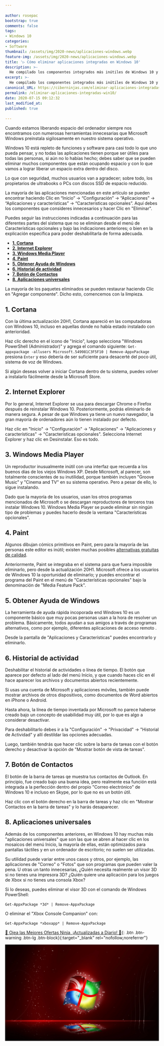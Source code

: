 ```yaml
---

author: rosepac
bootstrap: true
comments: false
tags:
- Windows 10
categories:
- Software
thumbnail: /assets/img/2020-news/aplicaciones-windows.webp
feature-img: /assets/img/2020-news/aplicaciones-windows.webp
title: '▷ Cómo eliminar aplicaciones integradas en Windows 10'
description: >-
  He compilado los componentes integrados más inútiles de Windows 10 y vamos a conocer cómo deshabilitarlos o eliminarlos para liberar espacio en el disco.
excerpt: >-
  He compilado los componentes integrados más inútiles de Windows 10 y vamos a conocer cómo deshabilitarlos o eliminarlos para liberar espacio en el disco.
canonical_URL: https://ciberninjas.com/eliminar-aplicaciones-integradas-win10/
permalink: /eliminar-aplicaciones-integradas-win10/
date: 2020-07-15 09:12:32
last_modified_at: 
published: true

---
```


<!-- https://lifehacker.ru/kak-udalit-prilozheniya-v-windows-10/ -->

Cuando estamos liberando espacio del ordenador siempre nos encontramos con numerosas herramientas innecesarias que Microsoft Windows preinstala sigilosamente en nuestro sistema operativo.

Windows 10 está repleto de funciones y software para casi todo lo que uno pueda pensar, y no todas las aplicaciones tienen porque ser útiles para todas las personas, si aún no lo habías hecho; debes saber que se pueden eliminar muchos componentes que están ocupando espacio y con lo que vamos a lograr liberar un espacio extra dentro del disco.

Lo que con seguridad, muchos usuarios van a agradecer; sobre todo, los propietarios de ultrabooks o PCs con discos SSD de espacio reducido.

La mayoría de las aplicaciones mencionadas en este artículo se pueden encontrar haciendo Clic en “Inicio” → “Configuración” → “Aplicaciones” → “Aplicaciones y características” → “Características opcionales”. Aquí debes los componentes que consideres innecesarios y hacer Clic en "Eliminar".

Puedes seguir las instrucciones indicadas a continuación para las diferentes partes del sistema que no se eliminan desde el menú de Características opcionales y bajo las indicaciones anteriores; o bien en la explicación específica para poder deshabilitarla de forma adecuada.
- [**1. Cortana**](#1-cortana)
- [**2. Internet Explorer**](#2-internet-explorer)
- [**3. Windows Media Player**](#3-windows-media-player)
- [**4. Paint**](#4-paint)
- [**5. Obtener Ayuda de Windows**](#5-obtener-ayuda-de-windows)
- [**6. Historial de actividad**](#6-historial-de-actividad)
- [**7. Botón de Contactos**](#7-botón-de-contactos)
- [**8. Aplicaciones universales**](#8-aplicaciones-universales)

La mayoría de los paquetes eliminados se pueden restaurar haciendo Clic en "Agregar componente". Dicho esto, comencemos con la limpieza.

## **1. Cortana**

Con la última actualización 20H1, Cortana apareció en las computadoras con Windows 10, incluso en aquellas donde no había estado instalado con anterioridad.

Haz clic derecho en el icono de "Inicio", luego selecciona "Windows PowerShell (Administrador)" y agrega el comando siguiente: `Get-appxpackage -allusers Microsoft.549981C3F5F10 | Remove-AppxPackage` presiona `Enter` y eso debería de ser suficiente para desacerté del poco útil, sistema de voz de Windows.

Si algún deseas volver a iniciar Cortana dentro de tu sistema, puedes volver a instalarlo fácilmente desde la Microsoft Store.

## **2. Internet Explorer**

Por lo general, Internet Explorer se usa para descargar Chrome o Firefox después de reinstalar Windows 10. Posteriormente, podrás eliminarlo de manera segura. A pesar de que Windows ya tiene un nuevo navegador, la gran mayoría de ordenadores aún lo tienen instalado por defecto.

Haz clic en "Inicio" → "Configuración" → "Aplicaciones" → "Aplicaciones y características" → "Características opcionales". Selecciona Internet Explorer y haz clic en Desinstalar. Eso es todo.

## **3. Windows Media Player**

Un reproductor inusualmente inútil con una interfaz que recuerda a los buenos días de los viejos Windows XP. Desde Microsoft, al parecer, son totalmente conscientes de su inutilidad, porque también incluyen "Groove Music" y "Cinema and TV" en su sistema operativo. Pero a pesar de ello, lo sigue instalando.

Dado que la mayoría de los usuarios, usan los otros programas mencionados de Microsoft o se descargan reproductores de terceros tras instalar Windows 10. Windows Media Player se puede eliminar sin ningún tipo de problemas y puedes hacerlo desde la ventana "Características opcionales".

## **4. Paint**

Algunos dibujan cómics primitivos en Paint, pero para la mayoría de las personas este editor es inútil; existen muchas posibles [alternativas gratuitas de calidad](https://ciberninjas.com/16-mejores-alternativas-paint-gratis/).

Anteriormente, Paint se integraba en el sistema para que fuera imposible eliminarlo, pero desde la actualización 20H1. Microsoft ofrece a los usuarios de Windows 10 la oportunidad de eliminarlo; y puedes encontrar el programa del Paint en el menú de "Características opcionales" bajo la denominación de "Media Feature Pack".

## **5. Obtener Ayuda de Windows**

La herramienta de ayuda rápida incoporada end Windows 10 es un componente básico que muy pocas personas usan a la hora de resolver un problema. Básicamente, todos ayudan a sus amigos a través de programas alternativos, como por ejemplo, diferentes aplicaciones de acceso remoto .

Desde la pantalla de "Aplicaciones y Características" puedes encontrarlo y eliminarlo.

## **6. Historial de actividad**

Deshabilitar el historial de actividades o línea de tiempo. El botón que aparece por defecto al lado del menú Inicio, y que cuando haces clic en él hace aparecer los archivos y documentos abiertos recientemente.

Si usas una cuenta de Microsoft y aplicaciones móviles, también puede mostrar archivos de otros dispositivos, como documentos de Word abiertos en iPhone o Android.

Hasta ahora, la línea de tiempo inventada por Microsoft no parece haberse creado bajo un concepto de usabilidad muy útil, por lo que es algo a considerar desactivar.

Para deshabilitarlo debes ir a la "Configuración" → "Privacidad" → "Historial de Actividad" y allí destildar las opciones adecuadas.

Luego, también tendrás que hacer clic sobre la barra de tareas con el botón derecho y desactivar la opción de "Mostrar botón de vista de tareas".

## **7. Botón de Contactos**

El botón de la barra de tareas qe muestra tus contactos de Outlook. En principio, fue creado bajo una buena idea, pero realmente esa función está integrada a la perfección dentro del propio "Correo electrónico" de Windows 10 e incluso en Skype, por lo que no es un botón útil.

Haz clic con el botón derecho en la barra de tareas y haz clic en "Mostrar Contactos en la barra de tareas" y lo harás desaparecer.

## **8. Aplicaciones universales**

Además de los componentes anteriores, en Windows 10 hay muchas más "aplicaciones universales" que son las que se abren al hacer clic en los mosaicos del menú Inicio, la mayoría de ellas, están optimizados para pantallas táctiles y en un ordenador de escritorio; no suelen ser utilizadas.

Su utilidad puede variar entre unos casos y otros, por ejemplo, las aplicaciones de "Correo" o "Fotos" que son programas que pueden valer la pena. U otras un tanto innecesarias, ¿Quién necesita realmente un visor 3D si no tienes una impresora 3D? ¿Quién quiere una aplicación para los juegos de Xbox si no tienes una consola Xbox?

Si lo deseas, puedes eliminar el visor 3D con el comando de Windows PowerShell:

`Get-AppxPackage *3d* | Remove-AppxPackage`

O eliminar el "Xbox Console Companion" con:

`Get-AppxPackage *xboxapp* | Remove-AppxPackage`

[🎁 Ojea las Mejores Ofertas Ninja, ¡Actualizadas a Diario! 🛒](https://www.amazon.es/shop/cibercursos){: .btn .btn-warning .btn-lg .btn-block}{:target="_blank" rel="nofollow,noreferrer"}

![He compilado los componentes integrados más inútiles de Windows 10 y vamos a conocer cómo deshabilitarlos o eliminarlos para liberar espacio en el disco.](/assets/img/2020-news/aplicaciones-windows.webp "He compilado los componentes integrados más inútiles de Windows 10 y vamos a conocer cómo deshabilitarlos o eliminarlos para liberar espacio en el disco.")